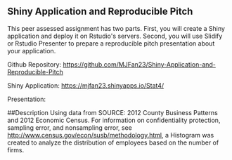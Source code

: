 ## Shiny Application and Reproducible Pitch

This peer assessed assignment has two parts. First, you will create a Shiny application and deploy it on Rstudio's servers. Second, you will use Slidify or Rstudio Presenter to prepare a reproducible pitch presentation about your application.

Github Repository: https://github.com/MJFan23/Shiny-Application-and-Reproducible-Pitch

Shiny Application: https://mjfan23.shinyapps.io/Stat4/

Presentation: 

##Description
Using data from SOURCE: 2012 County Business Patterns and 2012 Economic Census.  For information on confidentiality protection, sampling error, and nonsampling error, see http://www.census.gov/econ/susb/methodology.html,
a Histogram was created to analyze the distribution of employees based on the number of firms.
